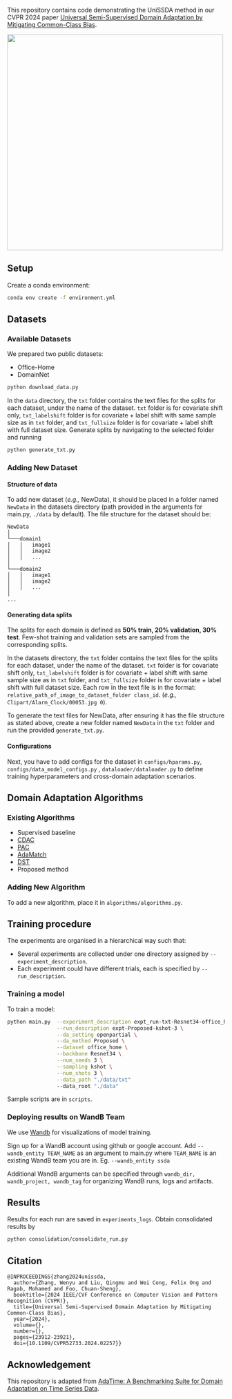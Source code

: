 This repository contains code demonstrating the UniSSDA method in our CVPR 2024 paper [Universal Semi-Supervised Domain Adaptation by Mitigating Common-Class Bias](https://openaccess.thecvf.com/content/CVPR2024/papers/Zhang_Universal_Semi-Supervised_Domain_Adaptation_by_Mitigating_Common-Class_Bias_CVPR_2024_paper.pdf).

<img src="https://github.com/user-attachments/assets/83d701b6-f7e9-4885-b82c-96b9253a491a" width="500">

## Setup
Create a conda environment:
```bash
conda env create -f environment.yml
```

## Datasets

### Available Datasets
We prepared two public datasets:
- Office-Home
- DomainNet
```bash
python download_data.py
```

In the `data` directory, the `txt` folder contains the text files for the splits for each dataset, under the name of the dataset. `txt` folder is for covariate shift only, `txt_labelshift` folder is for covariate + label shift with same sample size as in `txt` folder, and `txt_fullsize` folder is for covariate + label shift with full dataset size. Generate splits by navigating to the selected folder and running
```bash
python generate_txt.py
```

### Adding New Dataset

#### Structure of data
To add new dataset (*e.g.,* NewData), it should be placed in a folder named `NewData` in the datasets directory (path provided in the arguments for main.py, `./data` by default).
The file structure for the dataset should be: 
```
NewData
│
└───domain1
│   │   image1
│   │   image2
│   │   ...
│   
└───domain2
│   │   image1
│   │   image2
│   │   ...    
│ 
...
```
#### Generating data splits
The splits for each domain is defined as **50% train, 20% validation, 30% test**.
Few-shot training and validation sets are sampled from the corresponding splits.

In the datasets directory, the `txt` folder contains the text files for the splits for each dataset, under the name of the dataset. `txt` folder is for covariate shift only, `txt_labelshift` folder is for covariate + label shift with same sample size as in `txt` folder, and `txt_fullsize` folder is for covariate + label shift with full dataset size.
Each row in the text file is in the format: `relative_path_of_image_to_dataset_folder class_id`.
(*e.g.,* `Clipart/Alarm_Clock/00053.jpg 0`). 

To generate the text files for NewData, after ensuring it has the file structure as stated above, create a new folder named `NewData` in the `txt` folder and run the provided `generate_txt.py`.

#### Configurations
Next, you have to add configs for the dataset in `configs/hparams.py`, `configs/data_model_configs.py` , `dataloader/dataloader.py` to define training hyperparameters and cross-domain adaptation scenarios.


## Domain Adaptation Algorithms

### Existing Algorithms
- Supervised baseline
- [CDAC](https://arxiv.org/abs/2104.09415)
- [PAC](https://www.bmvc2021-virtualconference.com/assets/papers/0764.pdf)
- [AdaMatch](https://arxiv.org/pdf/2106.04732.pdf)
- [DST](https://arxiv.org/abs/2202.07136)
- Proposed method

### Adding New Algorithm
To add a new algorithm, place it in `algorithms/algorithms.py`.


## Training procedure

The experiments are organised in a hierarchical way such that:
- Several experiments are collected under one directory assigned by `--experiment_description`.
- Each experiment could have different trials, each is specified by `--run_description`.

### Training a model

To train a model:
```bash
python main.py  --experiment_description expt_run-txt-Resnet34-office_home-openpartial  \
                --run_description expt-Proposed-kshot-3 \
                --da_setting openpartial \
                --da_method Proposed \
                --dataset office_home \
                --backbone Resnet34 \
                --num_seeds 3 \
                --sampling kshot \
                --num_shots 3 \
                --data_path "./data/txt"
                --data_root "./data"
```

Sample scripts are in `scripts`.


### Deploying results on WandB Team
We use [Wandb](https://wandb.ai/) for visualizations of model training. 

Sign up for a WandB account using github or google account.
Add `--wandb_entity TEAM_NAME` as an argument to main.py where `TEAM_NAME` is an existing WandB team you are in. 
Eg. `--wandb_entity ssda`

Additional WandB arguments can be specified through `wandb_dir, wandb_project, wandb_tag` for organizing WandB runs, logs and artifacts.


## Results

Results for each run are saved in `experiments_logs`.
Obtain consolidated results by
```bash
python consolidation/consolidate_run.py
```

## Citation

```
@INPROCEEDINGS{zhang2024unissda,
  author={Zhang, Wenyu and Liu, Qingmu and Wei Cong, Felix Ong and Ragab, Mohamed and Foo, Chuan-Sheng},
  booktitle={2024 IEEE/CVF Conference on Computer Vision and Pattern Recognition (CVPR)}, 
  title={Universal Semi-Supervised Domain Adaptation by Mitigating Common-Class Bias}, 
  year={2024},
  volume={},
  number={},
  pages={23912-23921},
  doi={10.1109/CVPR52733.2024.02257}}
```

## Acknowledgement

This repository is adapted from [AdaTime: A Benchmarking Suite for Domain Adaptation on Time Series Data](https://github.com/emadeldeen24/AdaTime).

